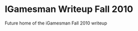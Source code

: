 IGamesman Writeup Fall 2010
===========================

Future home of the iGamesman Fall 2010 writeup
